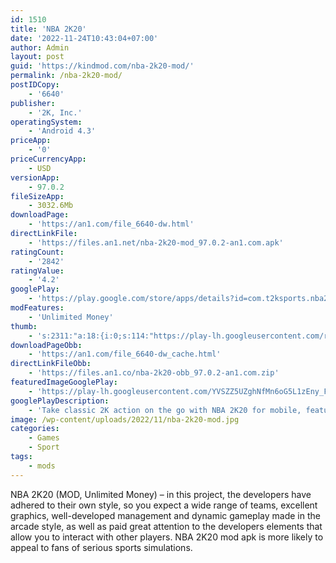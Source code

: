 ```yaml
---
id: 1510
title: 'NBA 2K20'
date: '2022-11-24T10:43:04+07:00'
author: Admin
layout: post
guid: 'https://kindmod.com/nba-2k20-mod/'
permalink: /nba-2k20-mod/
postIDCopy:
    - '6640'
publisher:
    - '2K, Inc.'
operatingSystem:
    - 'Android 4.3'
priceApp:
    - '0'
priceCurrencyApp:
    - USD
versionApp:
    - 97.0.2
fileSizeApp:
    - 3032.6Mb
downloadPage:
    - 'https://an1.com/file_6640-dw.html'
directLinkFile:
    - 'https://files.an1.net/nba-2k20-mod_97.0.2-an1.com.apk'
ratingCount:
    - '2842'
ratingValue:
    - '4.2'
googlePlay:
    - 'https://play.google.com/store/apps/details?id=com.t2ksports.nba2k20and'
modFeatures:
    - 'Unlimited Money'
thumb:
    - 's:2311:"a:18:{i:0;s:114:"https://play-lh.googleusercontent.com/rLPRow8_tXJVqosiqDmy9-X4TUWTroxJJQYZWn8Je2BnXePdq8vQXOpW04rGs5z4WQ=w526-h296";i:1;s:115:"https://play-lh.googleusercontent.com/Q-dE-KR8GoPgPMPJjRwlol5JAi2tQaEYQWSZjeflfruNcmCB7IHMgBggVtDPYZq0xIc=w526-h296";i:2;s:114:"https://play-lh.googleusercontent.com/MjOesEMvh0FQNwTWof6vQh8nlDrOkSrrLpkt6ynp2yM2HjdUgmDkBoz0CE3c_UyMpw=w526-h296";i:3;s:114:"https://play-lh.googleusercontent.com/UH_JxAiDi9b6zRFh1xkWZd6JsYaM06tUrOBjoAvOrsi5J28JkdnLJYtbo4tM9RBWoQ=w526-h296";i:4;s:115:"https://play-lh.googleusercontent.com/SjhNJK1tDIV8z-BzaHacCXJsrnNb7zhCKJ9Nk2Yylvnb_M0hCFzN_oDpm1iI7p5AP1g=w526-h296";i:5;s:116:"https://play-lh.googleusercontent.com/TPVACCyKaGeRPZHWfW6RGhM_T4SmyN85GTAx5iKOdf41MxQLIyx5fB1IsdFzMLMRqLBz=w526-h296";i:6;s:115:"https://play-lh.googleusercontent.com/4yfbDfneZaPT6BclcLOoFXrYLXWfA50uNep8jFJrUsR5LTj-lByKt_d6g9n11L1f32g=w526-h296";i:7;s:116:"https://play-lh.googleusercontent.com/6-OvD8yeyixHRbdKD9L72a-DUpYam9MZoyzzlYONVZwMo6VHO2IR8xNOBHU_ibbNJlZi=w526-h296";i:8;s:116:"https://play-lh.googleusercontent.com/Z_S-91GWa_jfPMze_YKKOZY9JMtc23I1a_qaBpkAnYXitM-eix3mo7NRMO5QoLAIoutU=w526-h296";i:9;s:112:"https://play-lh.googleusercontent.com/alYiYCPPSN0BwRoTa7mYM6Nl3bQQ7fQ0d74n9HMMcwumehQemz6G9B7qvyC22cYx=w526-h296";i:10;s:114:"https://play-lh.googleusercontent.com/Nw6muTRDFViluSfdjSlXm2jHtSBc_TInwPJEKW6nm6R-W7xPlTuZQshh-05plhoHrg=w526-h296";i:11;s:114:"https://play-lh.googleusercontent.com/ht3-L5F6h-1Asfw_thnlm1nYVOr_OOYhPaRz_9sQ7RL3LFAIOGzoyfgEf55WhiGKFw=w526-h296";i:12;s:115:"https://play-lh.googleusercontent.com/tGX9MPWYv-we8yK7faa_BNZJ9hQ6tFo6f0CQza9EWavL168jSqtFcbwWA4Rtn-a0ISg=w526-h296";i:13;s:115:"https://play-lh.googleusercontent.com/e6JZunGoREUfVo4cYe0ItUGpNdzLnNyHtkkrLlCFqlayk-uP9uIQ6HxXRqiEoguiAQ4=w526-h296";i:14;s:114:"https://play-lh.googleusercontent.com/aZvA1wsDLp8As25hzSGGWuz8TJlJIjqrik-AjTRUiG0wBeppRsZUK9KIdm-nsSQeiQ=w526-h296";i:15;s:114:"https://play-lh.googleusercontent.com/btQ-u-FtawR78-lsx9sTNdA3N4bXnmvd1rjHrJbi-4KAIsnqt0VryY2uqCsQsgJdvw=w526-h296";i:16;s:114:"https://play-lh.googleusercontent.com/w-te7geovzDfgDbeXtZM0tuU_-_-LIH8M_mvHFgP1twKek9ScvmibH0QDaCGAgWVHA=w526-h296";i:17;s:115:"https://play-lh.googleusercontent.com/_Bylq6q8v4hJhfmHYxn6SYTbK9T-TDo9__p02KOLdpt5IWPn1OQ6lqp2QP-TiIy9Dos=w526-h296";}";'
downloadPageObb:
    - 'https://an1.com/file_6640-dw_cache.html'
directLinkFileObb:
    - 'https://files.an1.co/nba-2k20-obb_97.0.2-an1.com.zip'
featuredImageGooglePlay:
    - 'https://play-lh.googleusercontent.com/YVSZZ5UZghNfMn6oG5L1zEny_Fxl-OEIXa6YYaoXX8WlLz1fNAnHI3Os8EVNOs0eilf-'
googlePlayDescription:
    - 'Take classic 2K action on the go with NBA 2K20 for mobile, featuring 5 new NBA Stories, a new MyCAREER storyline, and an all-new Run The Streets mode! From 5-on-5 basketball with current or all-time great NBA teams to streetball in Blacktop, NBA 2K20 is filled with a variety of game modes for all players.ALL NEW RUN THE STREETS MODE.For the first time in any NBA 2K game, take your MyPLAYER around the world in a series of 3-on-3 streetball competitions. Get on a hot streak and takeover the game with greatly improved abilities and attributes. Compete against other players for a place on the Ranked Leaderboard or see how far you can go through the Championship.'
image: /wp-content/uploads/2022/11/nba-2k20-mod.jpg
categories:
    - Games
    - Sport
tags:
    - mods
---
```


NBA 2K20 (MOD, Unlimited Money) – in this project, the developers have adhered to their own style, so you expect a wide range of teams, excellent graphics, well-developed management and dynamic gameplay made in the arcade style, as well as paid great attention to the developers elements that allow you to interact with other players. NBA 2K20 mod apk is more likely to appeal to fans of serious sports simulations.